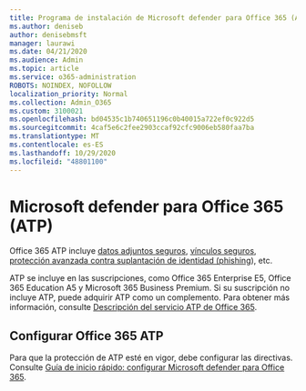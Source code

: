 ```yaml
---
title: Programa de instalación de Microsoft defender para Office 365 (ATP)
ms.author: deniseb
author: denisebmsft
manager: laurawi
ms.date: 04/21/2020
ms.audience: Admin
ms.topic: article
ms.service: o365-administration
ROBOTS: NOINDEX, NOFOLLOW
localization_priority: Normal
ms.collection: Admin_O365
ms.custom: 3100021
ms.openlocfilehash: bd04535c1b740651196c0b40015a722ef0c922d5
ms.sourcegitcommit: 4caf5e6c2fee2903ccaf92cfc9006eb580faa7ba
ms.translationtype: MT
ms.contentlocale: es-ES
ms.lasthandoff: 10/29/2020
ms.locfileid: "48801100"
---
```

# <a name="microsoft-defender-for-office-365-atp"></a>Microsoft defender para Office 365 (ATP)

Office 365 ATP incluye [datos adjuntos seguros](https://docs.microsoft.com/microsoft-365/security/office-365-security/atp-safe-attachments), [vínculos seguros](https://docs.microsoft.com/microsoft-365/security/office-365-security/atp-safe-links), [protección avanzada contra suplantación de identidad (phishing](https://docs.microsoft.com/microsoft-365/security/office-365-security/atp-anti-phishing)), etc. 

ATP se incluye en las suscripciones, como Office 365 Enterprise E5, Office 365 Education A5 y Microsoft 365 Business Premium. Si su suscripción no incluye ATP, puede adquirir ATP como un complemento. Para obtener más información, consulte [Descripción del servicio ATP de Office 365](https://docs.microsoft.com/office365/servicedescriptions/office-365-advanced-threat-protection-service-description).

## <a name="set-up-office-365-atp"></a>Configurar Office 365 ATP

Para que la protección de ATP esté en vigor, debe configurar las directivas. Consulte [Guía de inicio rápido: configurar Microsoft defender para Office 365](https://docs.microsoft.com/office365/securitycompliance/checklist-atp-setup).

